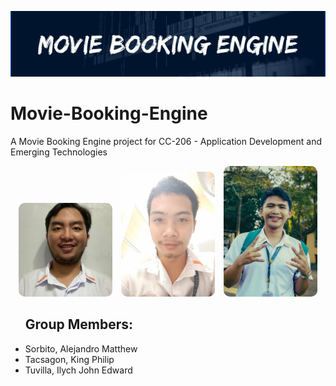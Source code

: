 <p align="center"><img src="assets/images/Banner.png" width="900" alt="Movie Booking Engine banner"></p>

# Movie-Booking-Engine

A Movie Booking Engine project for CC-206 - Application Development and Emerging Technologies

<p align="center">
  <img src="assets/images/Sorbito.jpg" alt="Alejandro Matthew Sorbito" width="150" style="border-radius: 10px; margin-right: 10px;">
  <img src="assets/images/tacsagon.jpg" alt="King Philip Tacsagon" width="150" style="border-radius: 10px; margin-right: 10px;">
  <img src="assets/images/tuvilla.jpg" alt="Ilych John Edward Tuvilla" width="150" style="border-radius: 10px;">
</p>

<ul><h2>Group Members:</h2>
<li>Sorbito, Alejandro Matthew</li>
<li>Tacsagon, King Philip</li>
<li>Tuvilla, Ilych John Edward</li>
</ul>